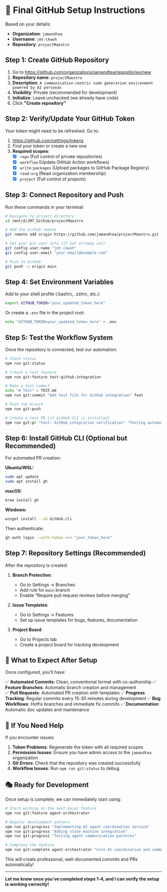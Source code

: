 # 🚀 Final GitHub Setup Instructions

Based on your details:
- **Organization**: `jamandtea`
- **Username**: `jmt-ckwoh`
- **Repository**: `projectMaestro`

## Step 1: Create GitHub Repository

1. Go to https://github.com/organizations/jamandtea/repositories/new
2. **Repository name**: `projectMaestro`
3. **Description**: `A communication-centric code generation environment powered by AI personas`
4. **Visibility**: Private (recommended for development)
5. **Initialize**: Leave unchecked (we already have code)
6. Click **"Create repository"**

## Step 2: Verify/Update Your GitHub Token

Your token might need to be refreshed. Go to:
1. https://github.com/settings/tokens
2. Find your token or create a new one
3. **Required scopes**:
   - [x] `repo` (Full control of private repositories)
   - [x] `workflow` (Update GitHub Action workflows)
   - [x] `write:packages` (Upload packages to GitHub Package Registry)
   - [x] `read:org` (Read organization membership)
   - [x] `project` (Full control of projects)

## Step 3: Connect Repository and Push

Run these commands in your terminal:

```bash
# Navigate to project directory
cd /mnt/d/JMT_Github/projectMaestro

# Add the GitHub remote
git remote add origin https://github.com/jamandtea/projectMaestro.git

# Set your git user info (if not already set)
git config user.name "jmt-ckwoh"
git config user.email "your-email@example.com"

# Push to GitHub
git push -u origin main
```

## Step 4: Set Environment Variables

Add to your shell profile (.bashrc, .zshrc, etc.):

```bash
export GITHUB_TOKEN="your_updated_token_here"
```

Or create a `.env` file in the project root:

```bash
echo "GITHUB_TOKEN=your_updated_token_here" > .env
```

## Step 5: Test the Workflow System

Once the repository is connected, test our automation:

```bash
# Check status
npm run git:status

# Create a test feature
npm run git:feature test-github-integration

# Make a test commit
echo "# Test" > TEST.md
npm run git:commit "Add test file for GitHub integration" feat

# Push the branch
npm run git:push

# Create a test PR (if GitHub CLI is installed)
npm run git:pr "test: GitHub integration verification" "Testing automated workflow system"
```

## Step 6: Install GitHub CLI (Optional but Recommended)

For automated PR creation:

**Ubuntu/WSL:**
```bash
sudo apt update
sudo apt install gh
```

**macOS:**
```bash
brew install gh
```

**Windows:**
```bash
winget install --id GitHub.cli
```

Then authenticate:
```bash
gh auth login --with-token <<< "your_token_here"
```

## Step 7: Repository Settings (Recommended)

After the repository is created:

1. **Branch Protection**:
   - Go to Settings → Branches
   - Add rule for `main` branch
   - Enable "Require pull request reviews before merging"

2. **Issue Templates**:
   - Go to Settings → Features
   - Set up issue templates for bugs, features, documentation

3. **Project Board**:
   - Go to Projects tab
   - Create a project board for tracking development

## 🎯 What to Expect After Setup

Once configured, you'll have:

✅ **Automated Commits**: Clean, conventional format with co-authorship
✅ **Feature Branches**: Automatic branch creation and management  
✅ **Pull Requests**: Automated PR creation with templates
✅ **Progress Tracking**: Regular commits every 15-30 minutes during development
✅ **Bug Workflows**: Hotfix branches and immediate fix commits
✅ **Documentation**: Automatic doc updates and maintenance

## 🚨 If You Need Help

If you encounter issues:

1. **Token Problems**: Regenerate the token with all required scopes
2. **Permission Issues**: Ensure you have admin access to the `jamandtea` organization
3. **Git Errors**: Check that the repository was created successfully
4. **Workflow Issues**: Run `npm run git:status` to debug

## 🎭 Ready for Development

Once setup is complete, we can immediately start using:

```bash
# Start working on the next major feature
npm run git:feature agent-orchestrator

# Regular development pattern
npm run git:progress "Implementing AI agent coordination service"
npm run git:progress "Adding state machine integration"
npm run git:progress "Testing agent communication patterns"

# Complete the feature
npm run git:complete agent-orchestrator "Core AI coordination and communication system"
```

This will create professional, well-documented commits and PRs automatically!

---

**Let me know once you've completed steps 1-4, and I can verify the setup is working correctly!**